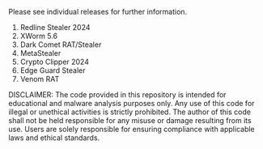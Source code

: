 Please see individual releases for further information.
1. Redline Stealer 2024
2. XWorm 5.6
3. Dark Comet RAT/Stealer
4. MetaStealer
5. Crypto Clipper 2024
6. Edge Guard Stealer
7. Venom RAT


DISCLAIMER: The code provided in this repository is intended for educational and malware analysis purposes only. Any use of this code for illegal or unethical activities is strictly prohibited. The author of this code shall not be held responsible for any misuse or damage resulting from its use. Users are solely responsible for ensuring compliance with applicable laws and ethical standards.
